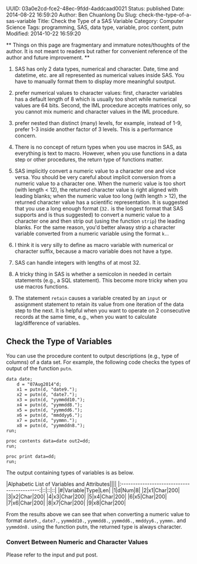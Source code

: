 UUID: 03a0e2cd-fce2-48ec-9fdd-4addcaad0021
Status: published
Date: 2014-08-22 16:59:20
Author: Ben Chuanlong Du
Slug: check-the-type-of-a-sas-variable
Title: Check the Type of a SAS Variable
Category: Computer Science
Tags: programming, SAS, data type, variable, proc content, putn
Modified: 2014-10-22 16:59:20

**
Things on this page are 
fragmentary and immature notes/thoughts of the author.
It is not meant to readers 
but rather for convenient reference of the author and future improvement.
**


1. SAS has only 2 data types, numerical and character. 
Date, time and datetime, etc. are all represented as numerical values inside SAS. 
You have to manually format them to display more meaningful soutput.

2. prefer numerical values to character values: 
first, character variables has a default length of 8 which is usually too short
while numerical values are 64 bits. 
Second, the IML procedure accepts matrices only, 
so you cannot mix numeric and character values in the IML procedure.

3. prefer nested than distinct (many) levels,
for example, instead of 1-9, 
prefer 1-3 inside another factor of 3 levels. 
This is a performance concern. 

1. There is no concept of return types when you use macros in SAS,
as everything is text to macro. 
However, when you use functions in a data step or other procedures,
the return type of functions matter.

1. SAS implicitly convert a numeric value to a character one
and vice versa.
You should be very careful about implicit conversion 
from a numeric value to a character one. 
When the numeric value is too short (with length < 12), 
the returned character value is right aligned with leading blanks;
when the numeric value too long (with length > 12), 
the returned character value has a scientific representation.
It is suggested that you use a long enough format 
(`32.` is the longest format that SAS supports and is thus suggested)
to convert a numeric value to a character one 
and then strip out (using the function `strip`) the leading blanks.
For the same reason, 
you'd better alwasy strip a character variable 
converted from a numeric variable using the format `k.`.
	
2. I think it is very silly to define as macro variable with numerical or character suffix, 
because a macro variable does not have a type.

4. SAS can handle integers with lengths of at most 32.

5. A tricky thing in SAS is 
whether a semicolon in needed in certain statements (e.g., a SQL statement).
This become more tricky when you use macros functions.

6. The statement `retain` causes a variable created by an `input` or assignment statement 
to retain its value from one iteration of the data step to the next.
It is helpful when you want to operate on 2 consecutive records at the same time,
e.g., 
when you want to calculate lag/difference of variables.



## Check the Type of Variables

You can use the procedure content to output descriptions (e.g., type of columns) of a data set.
For example,
the following code checks the types of output of the function `putn`.

    data date;
        d = "07Aug2014"d;
        x1 = putn(d, "date9.");
        x2 = putn(d, "date7.");
        x3 = putn(d, "yymmdd10.");
        x4 = putn(d, "yymmdd8.");
        x5 = putn(d, "yymmdd6.");
        x6 = putn(d, "mmddyy6.");
        x7 = putn(d, "yymmn.");
        x8 = putn(d, "yymmddn8.");
    run;

    proc contents data=date out2=dd;
    run;

    proc print data=dd;
    run;

The output containing types of variables is as below.

|Alphabetic List of Variables and Attributes||||
|:-------------------------------------------:|::|::|::|
|#|Variable|Type|Len|
|1|d|Num|8|
|2|x1|Char|200|
|3|x2|Char|200|
|4|x3|Char|200|
|5|x4|Char|200|
|6|x5|Char|200|
|7|x6|Char|200|
|8|x7|Char|200|
|9|x8|Char|200|

From the results above we can see that
when converting a numeric value to format `date9.`, `date7.`, `yymmdd10.`, `yymmdd8.`, `yymmdd6.`, `mmddyy6.`, `yymmn.` and `yymmddn8.`
using the function putn, 
the returned type is always character.

### Convert Between Numeric and Character Values

Please refer to the input and put post.
